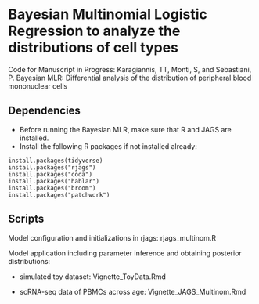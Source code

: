 # Bayesian Multinomial Logistic Regression to analyze the distributions of cell types

Code for Manuscript in Progress: Karagiannis, TT, Monti, S, and Sebastiani, P. Bayesian MLR: Differential analysis of the distribution of peripheral blood mononuclear cells

## Dependencies
* Before running the Bayesian MLR, make sure that R and JAGS are installed.
* Install the following R packages if not installed already:

```
install.packages(tidyverse)
install.packages("rjags")
install.packages("coda")
install.packages("hablar")
install.packages("broom")
install.packages("patchwork")
```

## Scripts

Model configuration and initializations in rjags: rjags_multinom.R

Model application including parameter inference and obtaining posterior distributions:

- simulated toy dataset: Vignette_ToyData.Rmd

- scRNA-seq data of PBMCs across age: Vignette_JAGS_Multinom.Rmd
 
